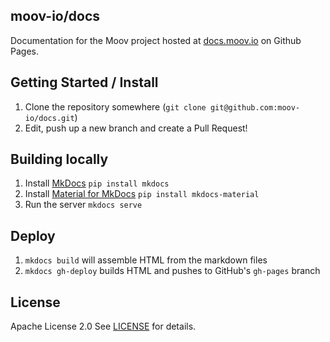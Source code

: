 ## moov-io/docs

Documentation for the Moov project hosted at [docs.moov.io](https://docs.moov.io) on Github Pages.

## Getting Started / Install

1. Clone the repository somewhere (`git clone git@github.com:moov-io/docs.git`)
1. Edit, push up a new branch and create a Pull Request!

## Building locally

1. Install [MkDocs](https://www.mkdocs.org/) `pip install mkdocs`
1. Install [Material for MkDocs](https://squidfunk.github.io/mkdocs-material/) `pip install mkdocs-material`
1. Run the server `mkdocs serve`

## Deploy

1. `mkdocs build` will assemble HTML from the markdown files
1. `mkdocs gh-deploy` builds HTML and pushes to GitHub's `gh-pages` branch

## License

Apache License 2.0 See [LICENSE](LICENSE) for details.
